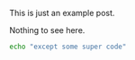 <!-- layout: post -->
<!-- title: Example Entry -->
<!-- tags: example, post -->
<!-- timestamp: 1625649188 -->
<!-- slug: example -->

This is just an example post.

Nothing to see here.

```bash
echo "except some super code"
```
